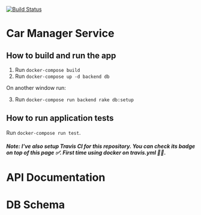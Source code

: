 [![Build Status](https://travis-ci.com/BernardoMG/car-manager.svg?token=zJz33RY7FtoBwrYp4yBw&branch=main)](https://travis-ci.com/BernardoMG/car-manager)

# Car Manager Service

## How to build and run the app

1. Run `docker-compose build`
2. Run `docker-compose up -d backend db`

On another window run: 

3. Run `docker-compose run backend rake db:setup`

## How to run application tests

Run `docker-compose run test`.

##### Note: I've also setup Travis CI for this repository. You can check its badge on top of this page ✅. First time using docker on travis.yml 🚀🙌.

# API Documentation

# DB Schema